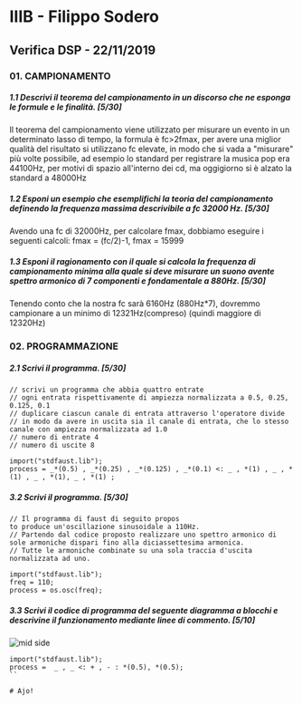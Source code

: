 # IIIB - Filippo Sodero

## Verifica DSP - 22/11/2019

### 01. CAMPIONAMENTO

##### 1.1 Descrivi il teorema del campionamento in un discorso che ne esponga le formule e le finalità. [5/30]

Il teorema del campionamento viene utilizzato per misurare un evento in un determinato lasso di tempo, la formula è fc>2fmax, per avere una miglior qualità del risultato si utilizzano fc elevate, in modo che si vada a "misurare" più volte possibile, ad esempio lo standard per registrare la musica pop era 44100Hz, per motivi di spazio all'interno dei cd, ma oggigiorno si è alzato la standard a 48000Hz

##### 1.2 Esponi un esempio che esemplifichi la teoria del campionamento definendo la frequenza massima descrivibile a _fc 32000 Hz_. [5/30]

Avendo una fc di 32000Hz, per calcolare fmax, dobbiamo eseguire i seguenti calcoli: fmax = (fc/2)-1, fmax = 15999

##### 1.3 Esponi il ragionamento con il quale si calcola la frequenza di campionamento minima alla quale si deve misurare un suono avente spettro armonico di 7 componenti e fondamentale a _880Hz_. [5/30]

Tenendo conto che la nostra fc sarà 6160Hz (880Hz*7), dovremmo campionare a un minimo di 12321Hz(compreso) (quindi maggiore di 12320Hz)

### 02. PROGRAMMAZIONE

##### 2.1 Scrivi il programma. [5/30]

```
// scrivi un programma che abbia quattro entrate
// ogni entrata rispettivamente di ampiezza normalizzata a 0.5, 0.25, 0.125, 0.1
// duplicare ciascun canale di entrata attraverso l'operatore divide
// in modo da avere in uscita sia il canale di entrata, che lo stesso canale con ampiezza normalizzata ad 1.0
// numero di entrate 4
// numero di uscite 8

import("stdfaust.lib");
process = _*(0.5) , _*(0.25) , _*(0.125) , _*(0.1) <: _ , *(1) , _ , *(1) , _ , *(1), _ , *(1) ;
```

##### 3.2 Scrivi il programma. [5/30]

```
// Il programma di faust di seguito propos
to produce un'oscillazione sinusoidale a 110Hz.
// Partendo dal codice proposto realizzare uno spettro armonico di sole armoniche dispari fino alla diciassettesima armonica.
// Tutte le armoniche combinate su una sola traccia d'uscita normalizzata ad uno.

import("stdfaust.lib");
freq = 110;
process = os.osc(freq);
```

##### 3.3 Scrivi il codice di programma del seguente diagramma a blocchi e descrivine il funzionamento mediante linee di commento. [5/10]

![mid side](https://github.com/LSSN/2019-11-22-3B-DSP/blob/master/process.svg)
```
import("stdfaust.lib");
process =  _ , _ <: + , - : *(0.5), *(0.5);
``

# Ajo!
